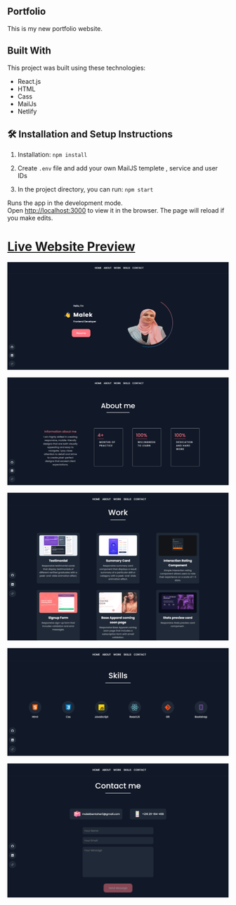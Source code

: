 ## Portfolio
This is my new portfolio website. 

## Built With

This project was built using these technologies:

- React.js
- HTML
- Cass
- MailJs
- Netlify

## 🛠 Installation and Setup Instructions

1. Installation: `npm install`

2. Create `.env` file and add your own MailJS templete , service and user IDs 

3. In the project directory, you can run: `npm start`

Runs the app in the development mode.\
Open [http://localhost:3000](http://localhost:3000) to view it in the browser.
The page will reload if you make edits.


# [Live Website Preview](https://malekbentaher.netlify.app/)

![Nikola-Portfolio](./screens/home.png)

![about](./screens/about.png)

![work](./screens/work.png)

![skills](./screens/skills.png)

![contact](./screens/contact.png)


